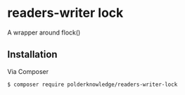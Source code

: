 
# readers-writer lock

A wrapper around flock()

## Installation

Via Composer

``` bash
$ composer require polderknowledge/readers-writer-lock
```
